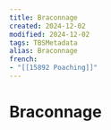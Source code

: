 ```yaml
---
title: Braconnage
created: 2024-12-02
modified: 2024-12-02
tags: TBSMetadata
alias: Braconnage
french:
- "[[15892 Poaching]]"
---
```

# Braconnage
